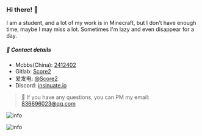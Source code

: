### Hi there! 👋
I am a student, and a lot of my work is in Minecraft, but I don’t have enough time, maybe I may miss a lot. Sometimes I'm lazy and even disappear for a day.

##### 🌟 Contact details
* Mcbbs(China): [2412402](https://www.mcbbs.net/home.php?mod=space&uid=2412402)
* Gitlab: [Score2](https://gitlab.com/Score2)
* 爱发电: [@Score2](https://afdian.net/@Score2)
* Discord: [insinuate.io](https://discord.gg/Fs6fJN3jXj)


> 🙂 If you have any questions, you can PM my email: 836696023@qq.com


![info](https://github-readme-stats.vercel.app/api?username=Score2&count_private=true&show_icons=true&theme=midnight-purple)

![info](https://github-readme-stats.vercel.app/api/top-langs/?username=Score2&layout=default&show_icons=true&theme=midnight-purple)
